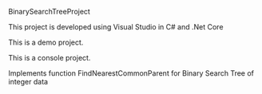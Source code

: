 BinarySearchTreeProject

This project is developed using Visual Studio in C# and .Net Core

This is a demo project.

This is a console project.

Implements function FindNearestCommonParent for Binary Search Tree of integer data




